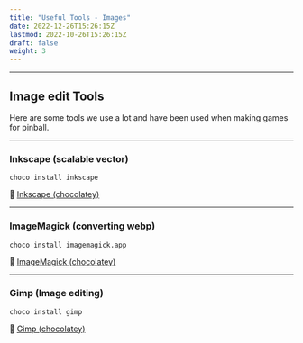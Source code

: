 ```yaml
---
title: "Useful Tools - Images"
date: 2022-12-26T15:26:15Z
lastmod: 2022-10-26T15:26:15Z
draft: false
weight: 3
---
```


---
## Image edit Tools
Here are some tools we use a lot and have been used when making games for pinball.

---
### Inkscape (scalable vector)
`choco install inkscape`

🔗 [Inkscape (chocolatey)](https://community.chocolatey.org/packages/InkScape)

---
### ImageMagick (converting webp)

`choco install imagemagick.app`

🔗 [ImageMagick (chocolatey)](https://community.chocolatey.org/packages/imagemagick.app)

---
### Gimp (Image editing)

`choco install gimp`

🔗 [Gimp (chocolatey)](https://community.chocolatey.org/packages/gimp)

